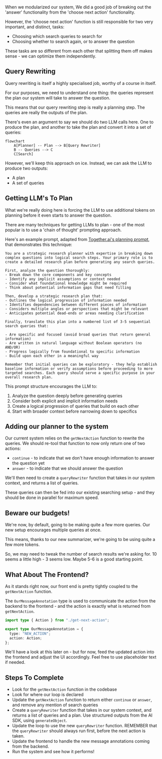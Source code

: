 When we modularized our system, We did a good job of breaking out the 'answer' functionality from the 'choose next action' functionality.

However, the 'choose next action' function is still responsible for two very important, and distinct, tasks:

- Choosing which search queries to search for
- Choosing whether to search again, or to answer the question

These tasks are so different from each other that splitting them off makes sense - we can optimize them independently.

## Query Rewriting

Query rewriting is itself a highly specialised job, worthy of a course in itself.

For our purposes, we need to understand one thing: the queries represent the plan our system will take to answer the question.

This means that our query rewriting step is really a planning step. The queries are really the outputs of the plan.

There's even an argument to say we should do two LLM calls here. One to produce the plan, and another to take the plan and convert it into a set of queries:

```mermaid
flowchart
    A[Planner] -- Plan --> B[Query Rewriter]
    B -- Queries --> C
    C[Search]
```

However, we'll keep this approach on ice. Instead, we can ask the LLM to produce two outputs:

- A plan
- A set of queries

## Getting LLM's To Plan

What we're really doing here is forcing the LLM to use additional tokens on planning before it even starts to answer the question.

There are many techniques for getting LLMs to plan - one of the most popular is to use a 'chain of thought' prompting approach.

Here's an example prompt, adapted from [Together.ai's planning prompt](https://github.com/togethercomputer/open_deep_research/blob/66e43b47bfb8722ef9aad38139453922d1feef2a/src/prompts.yaml), that demonstrates this technique:

```
You are a strategic research planner with expertise in breaking down complex questions into logical search steps. Your primary role is to create a detailed research plan before generating any search queries.

First, analyze the question thoroughly:
- Break down the core components and key concepts
- Identify any implicit assumptions or context needed
- Consider what foundational knowledge might be required
- Think about potential information gaps that need filling

Then, develop a strategic research plan that:
- Outlines the logical progression of information needed
- Identifies dependencies between different pieces of information
- Considers multiple angles or perspectives that might be relevant
- Anticipates potential dead-ends or areas needing clarification

Finally, translate this plan into a numbered list of 3-5 sequential search queries that:

- Are specific and focused (avoid broad queries that return general information)
- Are written in natural language without Boolean operators (no AND/OR)
- Progress logically from foundational to specific information
- Build upon each other in a meaningful way

Remember that initial queries can be exploratory - they help establish baseline information or verify assumptions before proceeding to more targeted searches. Each query should serve a specific purpose in your overall research plan.
```

This prompt structure encourages the LLM to:

1. Analyze the question deeply before generating queries
2. Consider both explicit and implicit information needs
3. Create a logical progression of queries that build on each other
4. Start with broader context before narrowing down to specifics

## Adding our planner to the system

Our current system relies on the `getNextAction` function to rewrite the queries. We should re-tool that function to now only return one of two actions:

- `continue` - to indicate that we don't have enough information to answer the question yet
- `answer` - to indicate that we should answer the question

We'll then need to create a `queryRewriter` function that takes in our system context, and returns a list of queries.

These queries can then be fed into our existing searching setup - and they should be done in parallel for maximum speed.

## Beware our budgets!

We're now, by default, going to be making quite a few more queries. Our new setup encourages multiple queries at once.

This means, thanks to our new summarizer, we're going to be using quite a few more tokens.

So, we may need to tweak the number of search results we're asking for. 10 seems a little high - 3 seems low. Maybe 5-6 is a good starting point.

## What About The Frontend?

As it stands right now, our front end is pretty tightly coupled to the `getNextAction` function.

The `OurMessageAnnotation` type is used to communicate the action from the backend to the frontend - and the action is exactly what is returned from `getNextAction`.

```ts
import type { Action } from "./get-next-action";

export type OurMessageAnnotation = {
  type: "NEW_ACTION";
  action: Action;
};
```

We'll have a look at this later on - but for now, feed the updated action into the frontend and adjust the UI accordingly. Feel free to use placeholder text if needed.

## Steps To Complete

- Look for the `getNextAction` function in the codebase
- Look for where our loop is declared
- Update the `getNextAction` function to return either `continue` or `answer`, and remove any mention of search queries
- Create a `queryRewriter` function that takes in our system context, and returns a list of queries and a plan. Use structured outputs from the AI SDK, using `generateObject`.
- Update the loop to use the new `queryRewriter` function. REMEMBER that the `queryRewriter` should always run first, before the next action is taken.
- Update the frontend to handle the new message annotations coming from the backend.
- Run the system and see how it performs!
